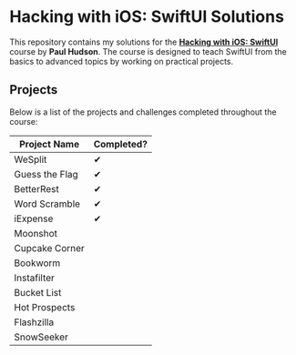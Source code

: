 # Hacking with iOS: SwiftUI Solutions

This repository contains my solutions for the **[Hacking with iOS: SwiftUI](https://www.hackingwithswift.com/books/ios-swiftui)** course by **Paul Hudson**. The course is designed to teach SwiftUI from the basics to advanced topics by working on practical projects.

## Projects

Below is a list of the projects and challenges completed throughout the course:

| Project Name  | Completed? |
| ----------------------- | ----------- |
| WeSplit                 | ✔ |
| Guess the Flag          | ✔ |
| BetterRest              | ✔ |
| Word Scramble           | ✔ |
| iExpense                | ✔ |
| Moonshot                |   |
| Cupcake Corner          |   |
| Bookworm                |   |
| Instafilter             |   |
| Bucket List             |   |
| Hot Prospects           |   |
| Flashzilla              |   |
| SnowSeeker              |   |